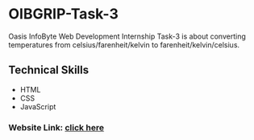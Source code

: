 # OIBGRIP-Task-3
Oasis InfoByte Web Development Internship Task-3 is about converting temperatures from celsius/farenheit/kelvin to farenheit/kelvin/celsius.
## Technical Skills
- HTML
- CSS
- JavaScript
### Website Link: [click here]()
